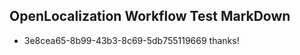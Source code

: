 ## OpenLocalization Workflow Test MarkDown
* 3e8cea65-8b99-43b3-8c69-5db755119669 
thanks!<!--HONumber=Mar16_HO5-->
